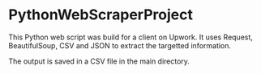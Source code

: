 # PythonWebScraperProject

This Python web script was build for a client on Upwork. It uses Request, BeautifulSoup, CSV and JSON to extract the targetted information. 

The output is saved in a CSV file in the main directory.
